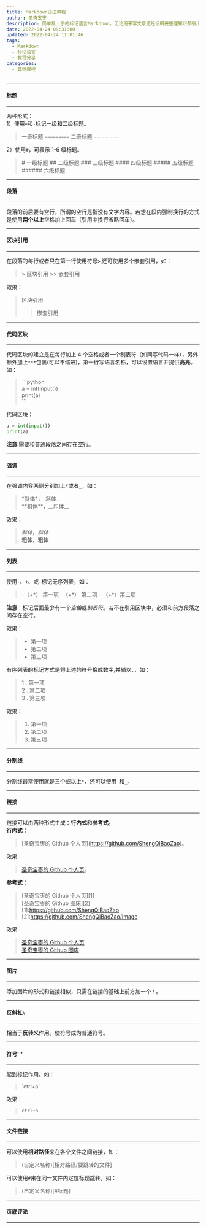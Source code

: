 ```yaml
---
title: Markdown语法教程
author: 圣奇宝枣
description: 简单易上手的标记语言Markdown，无论用来写文章还是记概要整理知识都很出众
date: 2022-04-24 09:31:00
updated: 2022-04-24 11:01:46
tags:
  - Markdown
  - 标记语言
  - 教程分享
categories:
  - 其他教程
---
```


---

#### **标题**

---

两种形式：  
1）使用`=`和`-`标记一级和二级标题。

> 一级标题
> `=========`
> 二级标题
> `---------`

2）使用`#`，可表示 1-6 级标题。

> \# 一级标题
> \## 二级标题
> \### 三级标题
> \#### 四级标题
> \##### 五级标题
> \###### 六级标题

---

#### **段落**

---

段落的前后要有空行，所谓的空行是指没有文字内容。若想在段内强制换行的方式是使用**两个以上**空格加上回车（引用中换行省略回车）。

---

#### **区块引用**

---

在段落的每行或者只在第一行使用符号`>`,还可使用多个嵌套引用，如：

> \> 区块引用
> \>> 嵌套引用

效果：

> 区块引用
>
> > 嵌套引用

---

#### **代码区块**

---

代码区块的建立是在每行加上 4 个空格或者一个制表符（如同写代码一样），另外额外加上`***`包裹(可以不缩进)，第一行写语言名称，可以设置语言并提供**高亮**。如：

> \```python  
> a = int(input())  
> print(a)  
> \```

代码区块：

```python
a = int(input())
print(a)
```

**注意**:需要和普通段落之间存在空行。

---

#### **强调**

---

在强调内容两侧分别加上`*`或者`_`，如：

> \*斜体\*，\_斜体\_  
> \*\*粗体\*\*，\_\_粗体\_\_

效果：

> _斜体_，_斜体_  
> **粗体**，**粗体**

---

#### **列表**

---

使用`·`、`+`、或`-`标记无序列表，如：

> \-（+\*） 第一项
> \-（+\*） 第二项
> \- （+\*）第三项

**注意**：标记后面最少有一个*空格*或*制表符*。若不在引用区块中，必须和前方段落之间存在空行。

效果：

> - 第一项
> - 第二项
> - 第三项

有序列表的标记方式是将上述的符号换成数字,并辅以`.`，如：

> 1 . 第一项  
> 2 . 第二项  
> 3 . 第三项

效果：

> 1. 第一项
> 2. 第二项
> 3. 第三项

---

#### **分割线**

---

分割线最常使用就是三个或以上`*`，还可以使用`-`和`_`。

---

#### **链接**

---

链接可以由两种形式生成：**行内式**和**参考式**。  
**行内式**：

> \[圣奇宝枣的 Github 个人页\]\(https://github.com/ShengQiBaoZao)。

效果：

> [圣奇宝枣的 Github 个人页](https://github.com/ShengQiBaoZao)。

**参考式**：

> \[圣奇宝枣的 Github 个人页\]\[1\]  
> \[圣奇宝枣的 Github 图床\]\[2\]  
> \[1\]:https://github.com/ShengQiBaoZao  
> \[2\]:https://github.com/ShengQiBaoZao/Image

效果：

> [圣奇宝枣的 Github 个人页][1]  
> [圣奇宝枣的 Github 图床][2]

[1]: https://github.com/ShengQiBaoZao
[2]: https://github.com/ShengQiBaoZao/Image

---

#### **图片**

---

添加图片的形式和链接相似，只需在链接的基础上前方加一个`！`。

---

#### **反斜杠`\`**

---

相当于**反转义**作用。使符号成为普通符号。

---

#### **符号'`'**

---

起到标记作用。如：

> \`ctrl+a\`

效果：

> `ctrl+a`

---

#### **文件链接**

---

可以使用**相对路径**来在各个文件之间链接，如：

> \(自定义名称\)[相对路径/要跳转的文件]

可以使用`#`来在同一文件内定位标题跳转，如：

> \(自定义名称)[#标题]

---

#### **页底评论**

---
